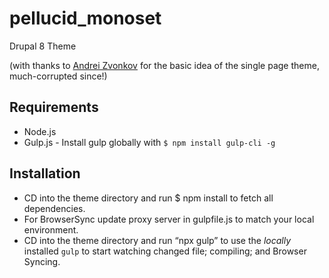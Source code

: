 # pellucid_monoset

Drupal 8 Theme  

(with thanks to [Andrei Zvonkov](https://github.com/zetagraph/monoset) for the basic idea of the single page theme, much-corrupted since!)

## Requirements
- Node.js
- Gulp.js - Install gulp globally with `$ npm install gulp-cli -g`  

## Installation
- CD into the theme directory and run $ npm install to fetch all dependencies.
- For BrowserSync update proxy server in gulpfile.js to match your local environment.
- CD into the theme directory and run “npx gulp” to use the *locally* installed `gulp` to start watching changed file; compiling; and Browser Syncing.
